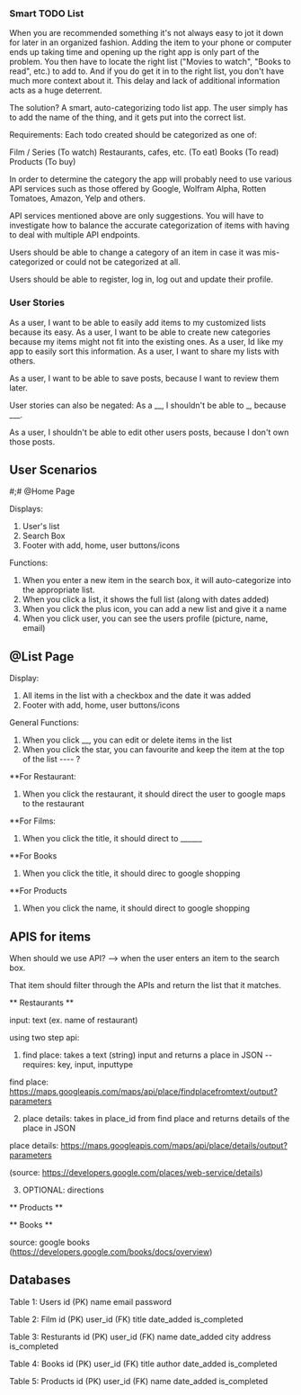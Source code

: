 ### Smart TODO List
When you are recommended something it's not always easy to jot it down for later in an organized fashion. Adding the item to your phone or computer ends up taking time and opening up the right app is only part of the problem. You then have to locate the right list ("Movies to watch", "Books to read", etc.) to add to. And if you do get it in to the right list, you don't have much more context about it. This delay and lack of additional information acts as a huge deterrent.

The solution? A smart, auto-categorizing todo list app. The user simply has to add the name of the thing, and it gets put into the correct list.

Requirements:
Each todo created should be categorized as one of:

Film / Series (To watch)
Restaurants, cafes, etc. (To eat)
Books (To read)
Products (To buy)

In order to determine the category the app will probably need to use various API services such as those offered by Google, Wolfram Alpha, Rotten Tomatoes, Amazon, Yelp and others.

API services mentioned above are only suggestions. You will have to investigate how to balance the accurate categorization of items with having to deal with multiple API endpoints.

Users should be able to change a category of an item in case it was mis-categorized or could not be categorized at all.

Users should be able to register, log in, log out and update their profile.



### User Stories

As a user, I want to be able to easily add items to my customized lists because its easy.
As a user, I want to be able to create new categories because my items might not fit into the existing ones.
As a user, Id like my app to easily sort this information.
As a user, I want to share my lists with others.


As a user, I want to be able to save posts, because I want to review them later.

User stories can also be negated: As a __, I shouldn't be able to _, because ___.


As a user, I shouldn't be able to edit other users posts, because I don't own those posts.


## User Scenarios

#;# @Home Page

Displays:
1. User's list
2. Search Box
3. Footer with add, home, user buttons/icons

Functions:
1. When you enter a new item in the search box, it will auto-categorize into the appropriate list.
2. When you click a list, it shows the full list (along with dates added)
3. When you click the plus icon, you can add a new list and give it a name
4. When you click user, you can see the users profile (picture, name, email)

## @List Page

Display:
1. All items in the list with a checkbox and the date it was added
2. Footer with add, home, user buttons/icons

General Functions:
1. When you click __, you can edit or delete items in the list
2. When you click the star, you can favourite and keep the item at the top of the list ---- ?

**For Restaurant:
1. When you click the restaurant, it should direct the user to google maps to the restaurant

**For Films:
1. When you click the title, it should direct to ______

**For Books
1. When you click the title, it should direc to google shopping

**For Products
1. When you click the name, it should direct to google shopping

## APIS for items

When should we use API? --> when the user enters an item to the search box.

That item should filter through the APIs and return the list that it matches.

** Restaurants **

input: text (ex. name of restaurant)

using two step api:

1. find place: takes a text (string) input and returns a place in JSON
-- requires: key, input, inputtype

find place: https://maps.googleapis.com/maps/api/place/findplacefromtext/output?parameters

2. place details: takes in place_id from find place and returns details of the place in JSON

place details: https://maps.googleapis.com/maps/api/place/details/output?parameters

(source: https://developers.google.com/places/web-service/details)

3. OPTIONAL: directions

** Products **



** Books **

source: google books (https://developers.google.com/books/docs/overview)




## Databases

Table 1: Users
id (PK)
name
email
password

Table 2: Film
id (PK)
user_id (FK)
title
date_added
is_completed

Table 3: Resturants
id (PK)
user_id (FK)
name
date_added
city
address
is_completed

Table 4: Books
id (PK)
user_id (FK)
title
author
date_added
is_completed

Table 5: Products
id (PK)
user_id (FK)
name
date_added
is_completed



